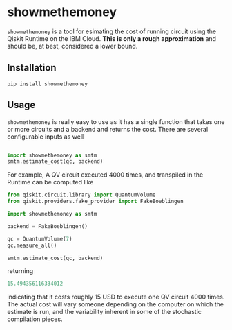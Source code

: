# showmethemoney

`showmethemoney` is a tool for esimating the cost of running circuit using the Qiskit Runtime on the IBM Cloud.  **This is only a rough approximation** and should be, at best, considered a lower bound.

## Installation

```
pip install showmethemoney
```


## Usage

`showmethemoney` is really easy to use as it has a single function that takes one or more circuits and a backend and returns the cost.  There are several configurable inputs as well

```python

import showmethemoney as smtm
smtm.estimate_cost(qc, backend)

```

For example, A QV circuit executed 4000 times, and transpiled in the Runtime can be computed like

```python
from qiskit.circuit.library import QuantumVolume
from qiskit.providers.fake_provider import FakeBoeblingen

import showmethemoney as smtm

backend = FakeBoeblingen()

qc = QuantumVolume(7)
qc.measure_all()

smtm.estimate_cost(qc, backend)
```

returning

```python
15.494356116334012
```

indicating that it costs roughly 15 USD to execute one QV circuit 4000 times.  The actual cost will vary someone depending on the computer on which the estimate is run, and the variability inherent in some of the stochastic compilation pieces.
